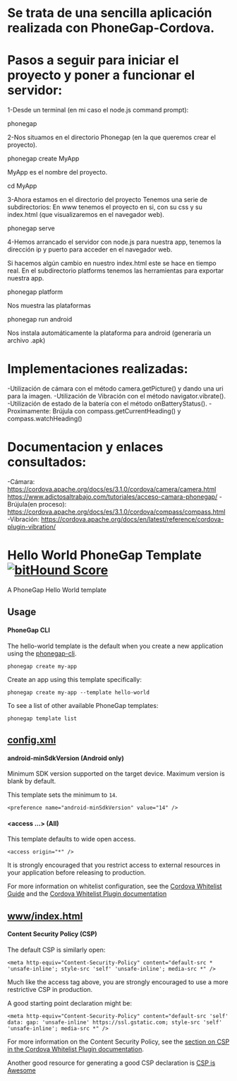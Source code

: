 # Se trata de una sencilla aplicación realizada con PhoneGap-Cordova.

# Pasos a seguir para iniciar el proyecto y poner a funcionar el servidor:

1-Desde un terminal (en mi caso el node.js command prompt):

phonegap

2-Nos situamos en el directorio Phonegap (en la que queremos crear el proyecto).

phonegap create MyApp

MyApp es el nombre del proyecto.

cd MyApp

3-Ahora estamos en el directorio del proyecto
Tenemos una serie de subdirectorios:
En www tenemos el proyecto en si, con su css y su index.html (que visualizaremos en el navegador web).

phonegap serve

4-Hemos arrancado el servidor con node.js para nuestra app, tenemos la dirección ip y puerto para acceder en el
navegador web.

Si hacemos algún cambio en nuestro index.html este se hace en tiempo real.
En el subdirectorio platforms tenemos las herramientas para exportar nuestra app.

phonegap platform

Nos muestra las plataformas

phonegap run android

Nos instala automáticamente la plataforma para android (generaría un archivo .apk)

# Implementaciones realizadas:
-Utilización de cámara con el método camera.getPicture() y dando una uri para la imagen.
-Utilización de Vibración con el método navigator.vibrate().
-Utilización de estado de la batería con el método onBatteryStatus().
-Proximamente: Brújula con compass.getCurrentHeading() y compass.watchHeading()

# Documentacion y enlaces consultados:
-Cámara:
https://cordova.apache.org/docs/es/3.1.0/cordova/camera/camera.html
https://www.adictosaltrabajo.com/tutoriales/acceso-camara-phonegap/
-Brújula(en proceso):
https://cordova.apache.org/docs/es/3.1.0/cordova/compass/compass.html
-Vibración:
https://cordova.apache.org/docs/en/latest/reference/cordova-plugin-vibration/

# Hello World PhoneGap Template [![bitHound Score][bithound-img]][bithound-url]

A PhoneGap Hello World template

## Usage

#### PhoneGap CLI

The hello-world template is the default when you create a new application using the [phonegap-cli][phonegap-cli-url].

    phonegap create my-app

Create an app using this template specifically:

    phonegap create my-app --template hello-world

To see a list of other available PhoneGap templates:

    phonegap template list

## [config.xml][config-xml]

#### android-minSdkVersion (Android only)

Minimum SDK version supported on the target device. Maximum version is blank by default.

This template sets the minimum to `14`.

    <preference name="android-minSdkVersion" value="14" />

#### &lt;access ...&gt; (All)

This template defaults to wide open access.

    <access origin="*" />

It is strongly encouraged that you restrict access to external resources in your application before releasing to production.

For more information on whitelist configuration, see the [Cordova Whitelist Guide][cordova-whitelist-guide] and the [Cordova Whitelist Plugin documentation][cordova-plugin-whitelist]

## [www/index.html][index-html]

#### Content Security Policy (CSP)

The default CSP is similarly open:

    <meta http-equiv="Content-Security-Policy" content="default-src * 'unsafe-inline'; style-src 'self' 'unsafe-inline'; media-src *" />

Much like the access tag above, you are strongly encouraged to use a more restrictive CSP in production.

A good starting point declaration might be:

    <meta http-equiv="Content-Security-Policy" content="default-src 'self' data: gap: 'unsafe-inline' https://ssl.gstatic.com; style-src 'self' 'unsafe-inline'; media-src *" />

For more information on the Content Security Policy, see the [section on CSP in the Cordova Whitelist Plugin documentation][cordova-plugin-whitelist-csp].

Another good resource for generating a good CSP declaration is [CSP is Awesome][csp-is-awesome]


[phonegap-cli-url]: http://github.com/phonegap/phonegap-cli
[cordova-app]: http://github.com/apache/cordova-app-hello-world
[bithound-img]: https://www.bithound.io/github/phonegap/phonegap-app-hello-world/badges/score.svg
[bithound-url]: https://www.bithound.io/github/phonegap/phonegap-app-hello-world
[config-xml]: https://github.com/phonegap/phonegap-template-hello-world/blob/master/config.xml
[index-html]: https://github.com/phonegap/phonegap-template-hello-world/blob/master/www/index.html
[cordova-whitelist-guide]: https://cordova.apache.org/docs/en/dev/guide/appdev/whitelist/index.html
[cordova-plugin-whitelist]: http://cordova.apache.org/docs/en/latest/reference/cordova-plugin-whitelist
[cordova-plugin-whitelist-csp]: http://cordova.apache.org/docs/en/latest/reference/cordova-plugin-whitelist#content-security-policy
[csp-is-awesome]: http://cspisawesome.com
